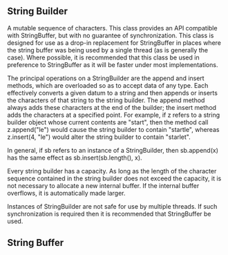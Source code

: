 ## String Builder
A mutable sequence of characters. This class provides an API compatible with StringBuffer, but with no guarantee of synchronization.
This class is designed for use as a drop-in replacement for StringBuffer in places where the string buffer was being used by a
single thread (as is generally the case). Where possible, it is recommended that this class be used in preference to StringBuffer
as it will be faster under most implementations.

The principal operations on a StringBuilder are the append and insert methods, which are overloaded so as to accept data of any type.
Each effectively converts a given datum to a string and then appends or inserts the characters of that string to the string builder.
The append method always adds these characters at the end of the builder; the insert method adds the characters at a specified point.
For example, if z refers to a string builder object whose current contents are "start", then the method call z.append("le") would
cause the string builder to contain "startle", whereas z.insert(4, "le") would alter the string builder to contain "starlet".

In general, if sb refers to an instance of a StringBuilder, then
sb.append(x) has the same effect as sb.insert(sb.length(), x).

Every string builder has a capacity. As long as the length of the character sequence contained in the string builder does not exceed the capacity,
it is not necessary to allocate a new internal buffer. If the internal buffer overflows, it is automatically made larger.

Instances of StringBuilder are not safe for use by multiple threads. If such synchronization is required then it is recommended that StringBuffer be used.

## String Buffer


